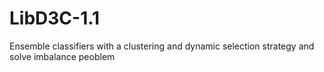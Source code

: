 # LibD3C-1.1
Ensemble classifiers with a clustering and dynamic selection strategy and solve imbalance peoblem
